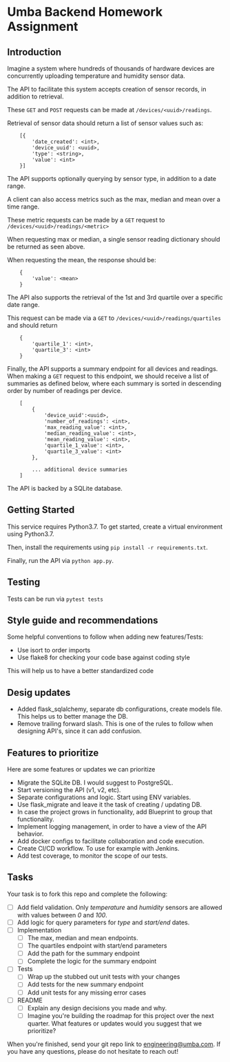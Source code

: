 # Umba Backend Homework Assignment

## Introduction
Imagine a system where hundreds of thousands of hardware devices are concurrently uploading temperature and humidity sensor data.

The API to facilitate this system accepts creation of sensor records, in addition to retrieval.

These `GET` and `POST` requests can be made at `/devices/<uuid>/readings`.

Retrieval of sensor data should return a list of sensor values such as:

```
    [{
        'date_created': <int>,
        'device_uuid': <uuid>,
        'type': <string>,
        'value': <int>
    }]
```

The API supports optionally querying by sensor type, in addition to a date range.

A client can also access metrics such as the max, median and mean over a time range.

These metric requests can be made by a `GET` request to `/devices/<uuid>/readings/<metric>`

When requesting max or median, a single sensor reading dictionary should be returned as seen above.

When requesting the mean, the response should be:

```
    {
        'value': <mean>
    }
```

The API also supports the retrieval of the 1st and 3rd quartile over a specific date range.

This request can be made via a `GET` to `/devices/<uuid>/readings/quartiles` and should return

```
    {
        'quartile_1': <int>,
        'quartile_3': <int>
    }
```

Finally, the API supports a summary endpoint for all devices and readings. When making a `GET` request to this endpoint, we should receive a list of summaries as defined below, where each summary is sorted in descending order by number of readings per device.

```
    [
        {
            'device_uuid':<uuid>,
            'number_of_readings': <int>,
            'max_reading_value': <int>,
            'median_reading_value': <int>,
            'mean_reading_value': <int>,
            'quartile_1_value': <int>,
            'quartile_3_value': <int>
        },

        ... additional device summaries
    ]
```

The API is backed by a SQLite database.

## Getting Started
This service requires Python3.7. To get started, create a virtual environment using Python3.7.

Then, install the requirements using `pip install -r requirements.txt`.

Finally, run the API via `python app.py`.

## Testing
Tests can be run via `pytest tests`

## Style guide and recommendations
Some helpful conventions to follow when adding new features/Tests:
- Use isort to order imports
- Use flake8 for checking your code base against coding style

This will help us to have a better standardized code

## Desig updates
- Added flask_sqlalchemy, separate db configurations, create models file. This helps us to better manage the DB.
- Remove trailing forward slash. This is one of the rules to follow when designing API's, since it can add confusion.


## Features to prioritize
Here are some features or updates we can prioritize
- Migrate the SQLite DB. I would suggest to PostgreSQL.
- Start versioning the API (v1, v2, etc).
- Separate configurations and logic. Start using ENV variables.
- Use flask_migrate and leave it the task of creating / updating DB.
- In case the project grows in functionality, add Blueprint to group that functionality.
- Implement logging management, in order to have a view of the API behavior.
- Add docker configs to facilitate collaboration and code execution.
- Create CI/CD workflow. To use for example with Jenkins.
- Add test coverage, to monitor the scope of our tests.

## Tasks
Your task is to fork this repo and complete the following:

- [ ] Add field validation. Only *temperature* and *humidity* sensors are allowed with values between *0* and *100*.
- [ ] Add logic for query parameters for *type* and *start/end* dates.
- [ ] Implementation
  - [ ] The max, median and mean endpoints.
  - [ ] The quartiles endpoint with start/end parameters
  - [ ] Add the path for the summary endpoint
  - [ ] Complete the logic for the summary endpoint
- [ ] Tests
  - [ ] Wrap up the stubbed out unit tests with your changes
  - [ ] Add tests for the new summary endpoint
  - [ ] Add unit tests for any missing error cases
- [ ] README
  - [ ] Explain any design decisions you made and why.
  - [ ] Imagine you're building the roadmap for this project over the next quarter. What features or updates would you suggest that we prioritize?

When you're finished, send your git repo link to engineering@umba.com. If you have any questions, please do not hesitate to reach out!
